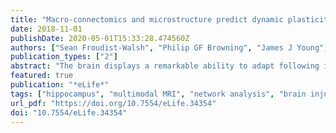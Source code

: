 ```yaml
---
title: "Macro-connectomics and microstructure predict dynamic plasticity patterns in the non-human primate brain"
date: 2018-11-01
publishDate: 2020-05-01T15:33:28.474560Z
authors: ["Sean Froudist-Walsh", "Philip GF Browning", "James J Young", "Kathy L Murphy", "Rogier B Mars", "Lazar Fleysher", "Paula L Croxson"]
publication_types: ["2"]
abstract: "The brain displays a remarkable ability to adapt following injury by altering its connections through neural plasticity. However, we know very little about why plasticity occurs in some areas of the brain, and not others. Here we investigated how the monkey brain recovered following lesions to the hippocampus, a brain area critical to memory and spatial navigation. We discovered that we could accurately predict how brain areas would change their connections after the lesion by the pattern of connections and the types of cells in the area before the lesion. This gives us a key insight into why plasticity occurs where it does in the brain."
featured: true
publication: "*eLife*"
tags: ["hippocampus", "multimodal MRI", "network analysis", "brain injury", "episodic memory", "plasticity","brain injury","lesions"]
url_pdf: "https://doi.org/10.7554/eLife.34354"
doi: "10.7554/eLife.34354"
---
```


